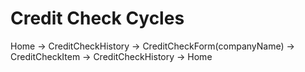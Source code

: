 # Credit Check Cycles

Home
-> CreditCheckHistory
-> CreditCheckForm(companyName)
-> CreditCheckItem
-> CreditCheckHistory
-> Home